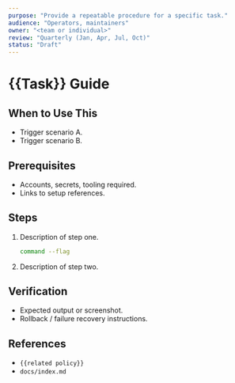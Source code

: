 ```yaml
---
purpose: "Provide a repeatable procedure for a specific task."
audience: "Operators, maintainers"
owner: "<team or individual>"
review: "Quarterly (Jan, Apr, Jul, Oct)"
status: "Draft"
---
```


# {{Task}} Guide

## When to Use This

- Trigger scenario A.
- Trigger scenario B.

## Prerequisites

- Accounts, secrets, tooling required.
- Links to setup references.

## Steps

1. Description of step one.

   ```bash
   command --flag
   ```

2. Description of step two.

## Verification

- Expected output or screenshot.
- Rollback / failure recovery instructions.

## References

- `{{related policy}}`
- `docs/index.md`
